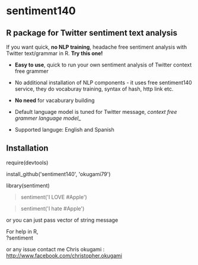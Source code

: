 sentiment140
============

R package for Twitter sentiment text analysis
---- 

If you want quick, **no NLP training**, headache free sentiment analysis with Twitter text/grammar in R. __Try this one!__  


* **Easy to use**, quick to run your own sentiment analysis of Twitter context free grammer

* No additional installation of NLP components - it uses free sentiment140 service, they do vocaburay training, syntax of hash, http link etc. 

* **No need** for vacaburary building

* Default language model is tuned for Twitter message, _context free grammer language model__ 

* Supported languge: English and Spanish

Installation
--- 
require(devtools) 

install_github('sentiment140', 'okugami79')

library(sentiment)
>sentiment('I LOVE #Apple')

>sentiment('I hate #Apple')

or you can just pass vector of string message 


For help in R,  
?sentiment 

or any issue contact me 
Chris okugami : http://www.facebook.com/christopher.okugami

